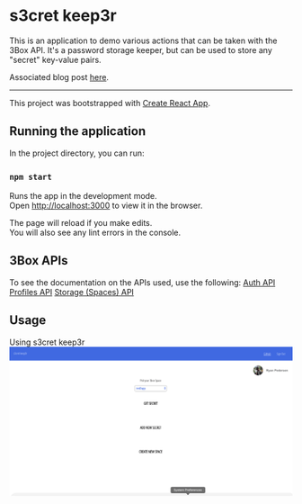 # s3cret keep3r

This is an application to demo various actions that can be taken with the 3Box API. It's a password storage keeper, but can be used to store any "secret" key-value pairs.

Associated blog post [here](https://medium.com/@ryanpedersen42/s3cret-keep3r-with-3%EF%B8%8Fbox-120da07a957f?source=friends_link&sk=42495d61683499df05a6fc7713e17130).

---

This project was bootstrapped with [Create React App](https://github.com/facebook/create-react-app).

## Running the application

In the project directory, you can run:

### `npm start`

Runs the app in the development mode.<br>
Open [http://localhost:3000](http://localhost:3000) to view it in the browser.

The page will reload if you make edits.<br>
You will also see any lint errors in the console.

## 3Box APIs
To see the documentation on the APIs used, use the following:
[Auth API](https://docs.3box.io/api/auth)
[Profiles API](https://docs.3box.io/api/profiles)
[Storage (Spaces) API](https://docs.3box.io/api/storage)

## Usage

Using s3cret keep3r
![Using s3cret keep3r](/src/assets/s3cret_keep3r.gif)
